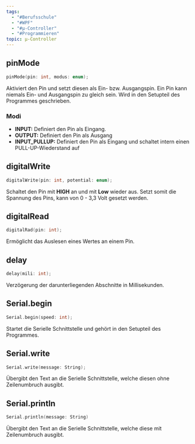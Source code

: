 ```yaml
---
tags:
  - "#Berufsschule"
  - "#WPF"
  - "#µ-Controller"
  - "#Programmieren"
topic: µ-Controller
---
```

## pinMode
```C++
pinMode(pin: int, modus: enum);
```
Aktiviert den Pin und setzt diesen als Ein- bzw. Ausgangspin. Ein Pin kann niemals Ein- und Ausgangspin zu gleich sein. Wird in den Setupteil des Programmes geschrieben.
### Modi
+ **INPUT:** Definiert den Pin als Eingang.
+ **OUTPUT:** Definiert den Pin als Ausgang
+ **INPUT_PULLUP:** Definiert den Pin als Eingang und schaltet intern einen PULL-UP-Wiederstand auf
## digitalWrite
```C++
digitalWrite(pin: int, potential: enum);
```
Schaltet den Pin mit **HIGH** an und mit **Low** wieder aus. Setzt somit die Spannung des Pins, kann  von 0 - 3,3 Volt gesetzt werden.
## digitalRead
```C++
digitalRad(pin: int);
```
Ermöglicht das Auslesen eines Wertes an einem Pin.
## delay
```C++
delay(mili: int);
```
Verzögerung der darunterliegenden Abschnitte in Millisekunden.
## Serial.begin
```C++
Serial.begin(speed: int);
```
Startet die Serielle Schnittstelle und gehört in den Setupteil des Programmes.
## Serial.write
```C++
Serial.write(message: String);
```
Übergibt den Text an die Serielle Schnittstelle, welche diesen ohne Zeilenumbruch ausgibt.
## Serial.println
```C++
Serial.println(message: String)
```
Übergibt den Text an die Serielle Schnittstelle, welche diese mit Zeilenumbruch ausgibt.